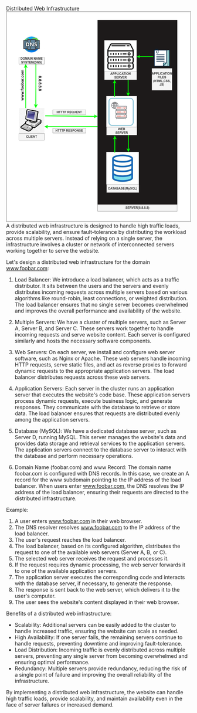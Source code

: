 Distributed Web Infrastructure
<img src="0-simple_web_stack.drawio.png">
A distributed web infrastructure is designed to handle high traffic loads, provide scalability, and ensure fault-tolerance by distributing the workload across multiple servers. Instead of relying on a single server, the infrastructure involves a cluster or network of interconnected servers working together to serve the website.

Let's design a distributed web infrastructure for the domain www.foobar.com:

1. Load Balancer:
We introduce a load balancer, which acts as a traffic distributor. It sits between the users and the servers and evenly distributes incoming requests across multiple servers based on various algorithms like round-robin, least connections, or weighted distribution. The load balancer ensures that no single server becomes overwhelmed and improves the overall performance and availability of the website.

2. Multiple Servers:
We have a cluster of multiple servers, such as Server A, Server B, and Server C. These servers work together to handle incoming requests and serve website content. Each server is configured similarly and hosts the necessary software components.

3. Web Servers:
On each server, we install and configure web server software, such as Nginx or Apache. These web servers handle incoming HTTP requests, serve static files, and act as reverse proxies to forward dynamic requests to the appropriate application servers. The load balancer distributes requests across these web servers.

4. Application Servers:
Each server in the cluster runs an application server that executes the website's code base. These application servers process dynamic requests, execute business logic, and generate responses. They communicate with the database to retrieve or store data. The load balancer ensures that requests are distributed evenly among the application servers.

5. Database (MySQL):
We have a dedicated database server, such as Server D, running MySQL. This server manages the website's data and provides data storage and retrieval services to the application servers. The application servers connect to the database server to interact with the database and perform necessary operations.

6. Domain Name (foobar.com) and www Record:
The domain name foobar.com is configured with DNS records. In this case, we create an A record for the www subdomain pointing to the IP address of the load balancer. When users enter www.foobar.com, the DNS resolves the IP address of the load balancer, ensuring their requests are directed to the distributed infrastructure.

Example:

1. A user enters www.foobar.com in their web browser.
2. The DNS resolver resolves www.foobar.com to the IP address of the load balancer.
3. The user's request reaches the load balancer.
4. The load balancer, based on its configured algorithm, distributes the request to one of the available web servers (Server A, B, or C).
5. The selected web server receives the request and processes it.
6. If the request requires dynamic processing, the web server forwards it to one of the available application servers.
7. The application server executes the corresponding code and interacts with the database server, if necessary, to generate the response.
8. The response is sent back to the web server, which delivers it to the user's computer.
9. The user sees the website's content displayed in their web browser.

Benefits of a distributed web infrastructure:
- Scalability: Additional servers can be easily added to the cluster to handle increased traffic, ensuring the website can scale as needed.
- High Availability: If one server fails, the remaining servers continue to handle requests, preventing downtime and improving fault-tolerance.
- Load Distribution: Incoming traffic is evenly distributed across multiple servers, preventing any single server from becoming overwhelmed and ensuring optimal performance.
- Redundancy: Multiple servers provide redundancy, reducing the risk of a single point of failure and improving the overall reliability of the infrastructure.

By implementing a distributed web infrastructure, the website can handle high traffic loads, provide scalability, and maintain availability even in the face of server failures or increased demand.
